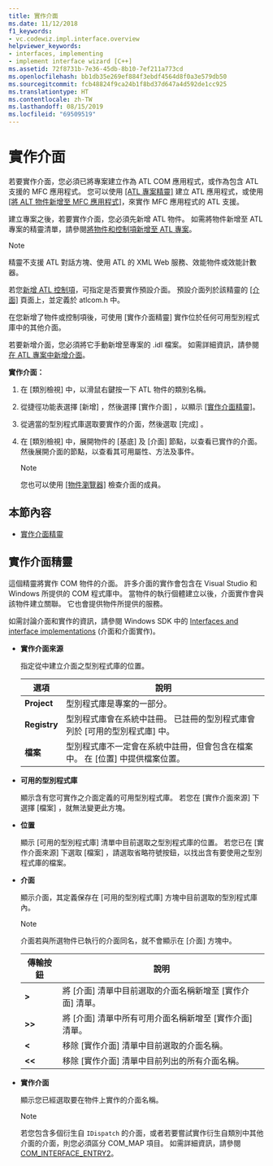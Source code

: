 ```yaml
---
title: 實作介面
ms.date: 11/12/2018
f1_keywords:
- vc.codewiz.impl.interface.overview
helpviewer_keywords:
- interfaces, implementing
- implement interface wizard [C++]
ms.assetid: 72f8731b-7e36-45db-8b10-7ef211a773cd
ms.openlocfilehash: bb1db35e269ef884f3ebdf4564d8f0a3e579db50
ms.sourcegitcommit: fcb48824f9ca24b1f8bd37d647a4d592de1cc925
ms.translationtype: HT
ms.contentlocale: zh-TW
ms.lasthandoff: 08/15/2019
ms.locfileid: "69509519"
---
```

# <a name="implement-an-interface"></a>實作介面

若要實作介面，您必須已將專案建立作為 ATL COM 應用程式，或作為包含 ATL 支援的 MFC 應用程式。 您可以使用 [[ATL 專案精靈]](../atl/reference/atl-project-wizard.md) 建立 ATL 應用程式，或使用 [[將 ALT 物件新增至 MFC 應用程式]](../mfc/reference/adding-atl-support-to-your-mfc-project.md)，來實作 MFC 應用程式的 ATL 支援。

建立專案之後，若要實作介面，您必須先新增 ATL 物件。 如需將物件新增至 ATL 專案的精靈清單，請參閱[將物件和控制項新增至 ATL 專案](../atl/reference/adding-objects-and-controls-to-an-atl-project.md)。

> [!NOTE]
> 精靈不支援 ATL 對話方塊、使用 ATL 的 XML Web 服務、效能物件或效能計數器。

若您[新增 ATL 控制項](../atl/reference/adding-an-atl-control.md)，可指定是否要實作預設介面。 預設介面列於該精靈的 [[介面]](../atl/reference/interfaces-atl-control-wizard.md) 頁面上，並定義於 atlcom.h 中。

在您新增了物件或控制項後，可使用 [實作介面精靈] 實作位於任何可用型別程式庫中的其他介面。

若要新增介面，您必須將它手動新增至專案的 .idl 檔案。 如需詳細資訊，請參閱[在 ATL 專案中新增介面](../atl/reference/adding-a-new-interface-in-an-atl-project.md)。

**實作介面：**

1. 在 [類別檢視] 中，以滑鼠右鍵按一下 ATL 物件的類別名稱。

1. 從捷徑功能表選擇 [新增]  ，然後選擇 [實作介面]  ，以顯示 [[實作介面精靈]](#implement-interface-wizard)。

1. 從適當的型別程式庫選取要實作的介面，然後選取 [完成]  。

1. 在 [類別檢視] 中，展開物件的 [基底] 及 [介面] 節點，以查看已實作的介面。 然後展開介面的節點，以查看其可用屬性、方法及事件。

   > [!NOTE]
   > 您也可以使用 [[物件瀏覽器]](/visualstudio/ide/viewing-the-structure-of-code) 檢查介面的成員。

## <a name="in-this-section"></a>本節內容

- [實作介面精靈](#implement-interface-wizard)

## <a name="implement-interface-wizard"></a>實作介面精靈

這個精靈將實作 COM 物件的介面。 許多介面的實作會包含在 Visual Studio 和 Windows 所提供的 COM 程式庫中。 當物件的執行個體建立以後，介面實作會與該物件建立關聯。 它也會提供物件所提供的服務。

如需討論介面和實作的資訊，請參閱 Windows SDK 中的 [Interfaces and interface implementations](/windows/win32/com/interfaces-and-interface-implementations) (介面和介面實作)。

- **實作介面來源**

  指定從中建立介面之型別程式庫的位置。

  |選項|說明|
  |------------|-----------------|
  |**Project**|型別程式庫是專案的一部分。|
  |**Registry**|型別程式庫會在系統中註冊。 已註冊的型別程式庫會列於 [可用的型別程式庫]  中。|
  |**檔案**|型別程式庫不一定會在系統中註冊，但會包含在檔案中。 在 [位置]  中提供檔案位置。|

- **可用的型別程式庫**

  顯示含有您可實作之介面定義的可用型別程式庫。 若您在 [實作介面來源]  下選擇 [檔案]  ，就無法變更此方塊。

- **位置**

  顯示 [可用的型別程式庫]  清單中目前選取之型別程式庫的位置。 若您已在 [實作介面來源]  下選取 [檔案]  ，請選取省略符號按鈕，以找出含有要使用之型別程式庫的檔案。

- **介面**

  顯示介面，其定義保存在 [可用的型別程式庫]  方塊中目前選取的型別程式庫內。

  > [!NOTE]
  > 介面若與所選物件已執行的介面同名，就不會顯示在 [介面]  方塊中。

  |傳輸按鈕|說明|
  |---------------------|-----------------|
  |**>**|將 [介面]  清單中目前選取的介面名稱新增至 [實作介面]  清單。|
  |**>>**|將 [介面]  清單中所有可用介面名稱新增至 [實作介面]  清單。|
  |**\<**|移除 [實作介面]  清單中目前選取的介面名稱。|
  |**\<\<**|移除 [實作介面]  清單中目前列出的所有介面名稱。|

- **實作介面**

  顯示您已經選取要在物件上實作的介面名稱。

  > [!NOTE]
  > 若您包含多個衍生自 `IDispatch` 的介面，或者若要嘗試實作衍生自類別中其他介面的介面，則您必須區分 COM_MAP 項目。 如需詳細資訊，請參閱 [COM_INTERFACE_ENTRY2](../atl/reference/com-interface-entry-macros.md#com_interface_entry2)。
